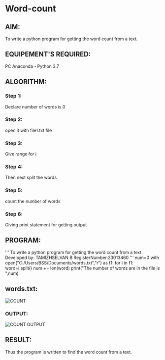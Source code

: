 # Word-count
## AIM:
To write a python program for getting the word count from a text.
## EQUIPEMENT'S REQUIRED: 
PC
Anaconda - Python 3.7
## ALGORITHM: 
### Step 1:
Declare number of words is 0
### Step 2: 
open it with file1.txt file

### Step 3: 
Give range for i

### Step 4:  
Then next split the words

### Step 5: 
count the number of words

### Step 6: 
Giving print statement for getting output

## PROGRAM:
'''
To write a python program for getting the word count from a text.
Developed by: TAMIZHSELVAN B
RegisterNumber:23013460
'''
num=0
with open("C:/Users/BSS/Documents/words.txt","r") as f1:
   for i in f1:
     word=i.split()
     num += len(word)
print("The number of words are in the file is ",num)

## words.txt:
![COUNT](https://github.com/tamizhselvan23013460/Word-count/assets/150231370/3aba0fbb-debf-44a3-8616-eed46e542025)

### OUTPUT:
![COUNT OUTPUT](https://github.com/tamizhselvan23013460/Word-count/assets/150231370/7accd578-46fb-4b08-b7d9-e1db60b77804)

## RESULT:
Thus the program is written to find the word count from a text.
